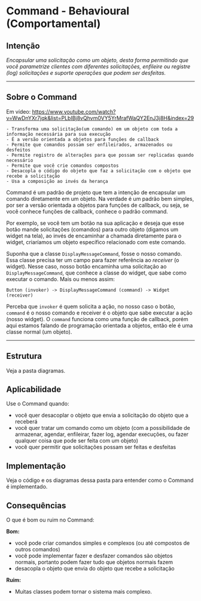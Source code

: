 # Command - Behavioural (Comportamental)

## Intenção

*Encapsular uma solicitação como um objeto, desta forma permitindo que você parametrize clientes com diferentes solicitações, enfileire ou registre (log) solicitações e suporte operações que podem ser desfeitas.*

---

## Sobre o Command

Em vídeo: https://www.youtube.com/watch?v=WwDnYXr7jqk&list=PLbIBj8vQhvm0VY5YrMrafWaQY2EnJ3j8H&index=29


    - Transforma uma solicitação(um comando) em um objeto com toda a informação necessária para sua execução
    - É a versão orientada a objetos para funções de callback
    - Permite que comandos possam ser enfileirados, armazenados ou desfeitos
    - Permite registro de alterações para que possam ser replicadas quando necessário
    - Permite que você crie comandos compostos
    - Desacopla o código do objeto que faz a solicitação com o objeto que recebe a solicitação
    - Usa a composição ao invés da herança

Command é um padrão de projeto que tem a intenção de encapsular um comando diretamente em um objeto. Na verdade é um padrão bem simples, por ser a versão orientada a objetos para funções de callback, ou seja, se você conhece funções de callback, conhece o padrão command.

Por exemplo, se você tem um botão na sua aplicação e deseja que esse botão mande solicitações (comandos) para outro objeto (digamos um widget na tela), ao invés de encaminhar a chamada diretamente para o widget, criaríamos um objeto específico relacionado com este comando. 

Suponha que a classe `DisplayMessageCommand`, fosse o nosso comando. Essa classe precisa ter um campo para fazer referência ao *receiver* (o widget). Nesse caso, nosso botão encaminha uma solicitação ao `DisplayMessageCommand`, que conhece a classe do widget, que sabe como executar o comando. Mais ou menos assim:

```
Button (invoker) -> DisplayMessageCommand (command) -> Widget (receiver)
```

Perceba que `invoker` é quem solicita a ação, no nosso caso o botão, `command` é o nosso comando e receiver é o objeto que sabe executar a ação (nosso widget). O `command` funciona como uma função de callback, porém aqui estamos falando de programação orientada a objetos, então ele é uma classe normal (um objeto).

---

## Estrutura

Veja a pasta diagramas.

## Aplicabilidade

Use o Command quando:

- você quer desacoplar o objeto que envia a solicitação do objeto que a receberá 
- você quer tratar um comando como um objeto (com a possibilidade de armazenar, agendar, enfileirar,  fazer log, agendar execuções, ou fazer qualquer coisa que pode ser feita com um objeto)
- você quer permitir que solicitações possam ser feitas e desfeitas


## Implementação

Veja o código e os diagramas dessa pasta para entender como o Command é implementado.

## Consequências

O que é bom ou ruim no Command:

**Bom:**
- você pode criar comandos simples e complexos (ou até compostos de outros comandos)
- você pode implementar fazer e desfazer
comandos são objetos normais, portanto podem fazer tudo que objetos normais fazem
- desacopla o objeto que envia do objeto que recebe a solicitação

**Ruim:**
- Muitas classes podem tornar o sistema mais complexo.